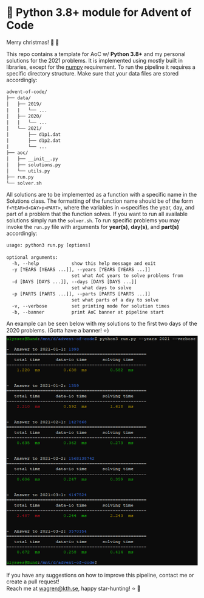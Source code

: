 # 🐍 Python 3.8+ module for Advent of Code
Merry christmas! :christmas_tree: :santa:

This repo contains a template for AoC w/ **Python 3.8+** and my personal solutions for the 2021 problems. It is implemented using mostly built in libraries, except for the [numpy](https://numpy.org/) requirement. To run the pipeline it requires a specific directory structure. Make sure that your data files are stored accordingly:
```
advent-of-code/
├── data/
│   ├── 2019/
|   |   └── ...
│   ├── 2020/
|   |   └── ...
│   └── 2021/
|       ├── d1p1.dat
|       ├── d1p2.dat
|       └── ...
├── aoc/
│   ├── __init__.py
│   ├── solutions.py
│   └── utils.py
├── run.py
└── solver.sh
```

All solutions are to be implemented as a function with a specific name in the Solutions class. The formatting of the function name should be of the form ```f<YEAR>d<DAY>p<PART>```, where the variables in ```<>```specifies the year, day, and part of a problem that the function solves. If you want to run all available solutions simply run the ```solver.sh```. To run specific problems you may invoke the ```run.py``` file with arguments for **year(s)**, **day(s)**, and **part(s)** accordingly:
```
usage: python3 run.py [options]

optional arguments:
  -h, --help            show this help message and exit
  -y [YEARS [YEARS ...]], --years [YEARS [YEARS ...]]
                        set what AoC years to solve problems from
  -d [DAYS [DAYS ...]], --days [DAYS [DAYS ...]]
                        set what days to solve
  -p [PARTS [PARTS ...]], --parts [PARTS [PARTS ...]]
                        set what parts of a day to solve
  -v, --verbose         set printing mode for solution times
  -b, --banner          print AoC banner at pipeline start
```

An example can be seen below with my solutions to the first two days of the 2020 problems. (Gotta have a banner! :star:)<br>
![AoC pipeline example](pipline-example.png)

If you have any suggestions on how to improve this pipeline, contact me or create a pull request!
<br>Reach me at wagren@kth.se, happy star-hunting! :star: :gift:
